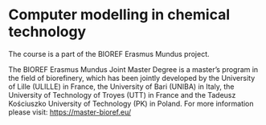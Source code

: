 # Computer modelling in chemical technology
The course is a part of the BIOREF Erasmus Mundus project.


The BIOREF Erasmus Mundus Joint Master Degree is a master’s program in the field of biorefinery, which has been jointly developed by the University of Lille (ULILLE) in France, the University of Bari (UNIBA) in Italy, the University of Technology of Troyes (UTT) in France and the Tadeusz Kościuszko University of Technology (PK) in Poland. For more information please visit: https://master-bioref.eu/

